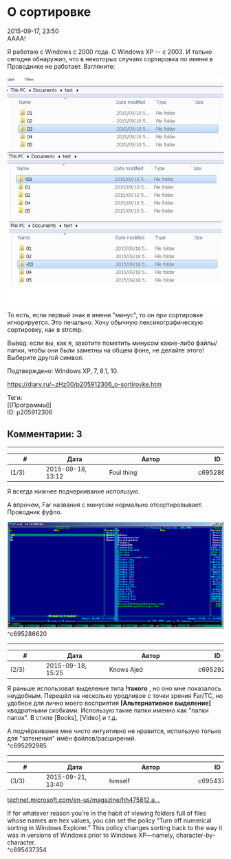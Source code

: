 О сортировке
============

  
2015-09-17, 23:50  
 АААА!   
   
 Я работаю с Windows с 2000 года. С Windows XP -- с 2003. И только сегодня обнаружил, что в некоторых случаях сортировка по имени в Проводнике не работает. Взгляните:   
   
  ![](pics/5A4BmPi.png)    
   
 То есть, если первый знак в имени "минус", то он при сортировке игнорируется. Это печально. Хочу обычную лексикографическую сортировку, как в strcmp.   
   
 Вывод: если вы, как я, захотите пометить минусом какие-либо файлы/папки, чтобы они были заметны на общем фоне, не делайте этого! Выберите другой символ.   
   
 Подтверждено: Windows XP, 7, 8.1, 10.   
  
<https://diary.ru/~zHz00/p205912306_o-sortirovke.htm>  
  
Теги:  
[[Программы]]  
ID: p205912306  


Комментарии: 3
--------------

  


---



|         #         |              Дата              |                     Автор                     |           ID           |
| --- | --- | --- | --- |
| (1/3) | 2015-09-18, 13:12 | Foul thing | c695286620 |

  
 Я всегда нижнее подчеркивание использую.   
   
 А впрочем, Far названия с минусом нормально отсортировывает. Проводник фуфло.   
   
 ![](pics/83357204.png)   
 ^c695286620

---



|         #         |              Дата              |                     Автор                     |           ID           |
| --- | --- | --- | --- |
| (2/3) | 2015-09-18, 15:25 | Knows Ajed | c695292985 |

  
 Я раньше использовал выделение типа  **!такого**  , но оно мне показалось неудобным. Перешёл на несколько уродливое с точки зрения Far/TC, но удобное для лично моего восприятия  **[Альтернативное выделение]**  квадратными скобками. Использую такие папки именно как "папки папок". В стиле [Books], [Video] и т.д.   
   
 А подчёркивание мне чисто интуитивно не нравится, использую только для "затенения" имён файлов/расширений.   
 ^c695292985

---



|         #         |              Дата              |                     Автор                     |           ID           |
| --- | --- | --- | --- |
| (3/3) | 2015-09-21, 13:40 | himself | c695437354 |

  
  [technet.microsoft.com/en-us/magazine/hh475812.a...](https://technet.microsoft.com/en-us/magazine/hh475812.aspx)    
   
  If for whatever reason you’re in the habit of viewing folders full of files whose names are hex values, you can set the policy “Turn off numerical sorting in Windows Explorer.” This policy changes sorting back to the way it was in versions of Windows prior to Windows XP—namely, character-by-character.    
 ^c695437354